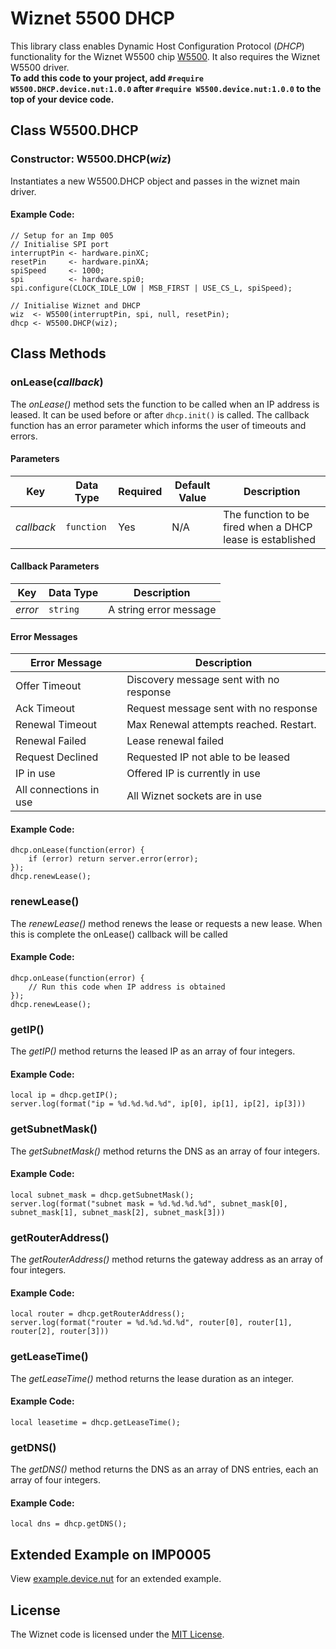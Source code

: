# Wiznet 5500 DHCP

This library class enables Dynamic Host Configuration Protocol (*DHCP*) functionality for the Wiznet W5500 chip [W5500](http://wizwiki.net/wiki/lib/exe/fetch.php?media=products:w5500:w5500_ds_v106e_141230.pdf). It also requires the Wiznet W5500 driver.  
**To add this code to your project, add `#require W5500.DHCP.device.nut:1.0.0` after `#require W5500.device.nut:1.0.0` to the top of your device code.**

## Class W5500.DHCP

### Constructor: W5500.DHCP(*wiz*)
Instantiates a new W5500.DHCP object and passes in the wiznet main driver.

#### Example Code:
```squirrel
// Setup for an Imp 005
// Initialise SPI port
interruptPin <- hardware.pinXC;
resetPin     <- hardware.pinXA;
spiSpeed     <- 1000;
spi          <- hardware.spi0;
spi.configure(CLOCK_IDLE_LOW | MSB_FIRST | USE_CS_L, spiSpeed);

// Initialise Wiznet and DHCP
wiz  <- W5500(interruptPin, spi, null, resetPin);
dhcp <- W5500.DHCP(wiz);
```

## Class Methods

### onLease(*callback*)
The *onLease()* method sets the function to be called when an IP address is leased. It can be used before or after `dhcp.init()` is called. The callback function has an error parameter which informs the user of timeouts and errors.

#### Parameters
| Key                  | Data Type   | Required | Default Value | Description                                                    |
| -------------------- | ----------- | -------- | ------------- | -------------------------------------------------------------- |
| *callback* | `function`| Yes| N/A| The function to be fired when a DHCP lease is established   |

#### Callback Parameters
| Key        | Data Type   |Description                                       |
| -----------| ----------- |------------------------------------------------- |
| *error*    | `string`    | A string error message                           |

#### Error Messages
|Error Message                  | Description                                 |
|-------------------------------|---------------------------------------------|
|Offer Timeout             		|Discovery message sent with no response      |
|Ack Timeout               		|Request message sent with no response        |
|Renewal Timeout           		|Max Renewal attempts reached. Restart.       |
|Renewal Failed                 |Lease renewal failed                         |
|Request Declined               |Requested IP not able to be leased           |
|IP in use                      |Offered IP is currently in use               |
|All connections in use         |All Wiznet sockets are in use                |



#### Example Code:
```squirrel
dhcp.onLease(function(error) {
    if (error) return server.error(error);
});
dhcp.renewLease();
```

### renewLease()
The *renewLease()* method renews the lease or requests a new lease. When this is complete the onLease() callback will be called

#### Example Code:
```squirrel
dhcp.onLease(function(error) {
    // Run this code when IP address is obtained
});
dhcp.renewLease();
```


### getIP()
The *getIP()* method returns the leased IP as an array of four integers. 

#### Example Code:
```squirrel
local ip = dhcp.getIP();
server.log(format("ip = %d.%d.%d.%d", ip[0], ip[1], ip[2], ip[3]))
```


### getSubnetMask()
The *getSubnetMask()* method returns the DNS as an array of four integers. 

#### Example Code:
```squirrel
local subnet_mask = dhcp.getSubnetMask();
server.log(format("subnet mask = %d.%d.%d.%d", subnet_mask[0], subnet_mask[1], subnet_mask[2], subnet_mask[3]))
```


### getRouterAddress()
The *getRouterAddress()* method returns the gateway address as an array of four integers. 

#### Example Code:
```squirrel
local router = dhcp.getRouterAddress();
server.log(format("router = %d.%d.%d.%d", router[0], router[1], router[2], router[3]))
```


### getLeaseTime()
The *getLeaseTime()* method returns the lease duration as an integer. 

#### Example Code:
```squirrel
local leasetime = dhcp.getLeaseTime();
```


### getDNS()
The *getDNS()* method returns the DNS as an array of DNS entries, each an array of four integers. 

#### Example Code:
```squirrel
local dns = dhcp.getDNS();
```



## Extended Example on IMP0005
View [example.device.nut](example.device.nut) for an extended example.

## License
The Wiznet code is licensed under the [MIT License](./LICENSE).
